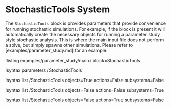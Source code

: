 # StochasticTools System

The `StochasticTools` block is provides parameters that provide convenience for running stochastic
simulations. For example, if the block is present it will automatically create the
necessary objects for running a parameter study style stochastic analysis. This is where the
main input file does not perform a solve, but simply spawns other simulations. Please
refer to [examples/parameter_study.md] for an example.

!listing examples/parameter_study/main.i block=StochasticTools

!syntax parameters /StochasticTools

!syntax list /StochasticTools objects=True actions=False subsystems=False

!syntax list /StochasticTools objects=False actions=False subsystems=True

!syntax list /StochasticTools objects=False actions=True subsystems=False
